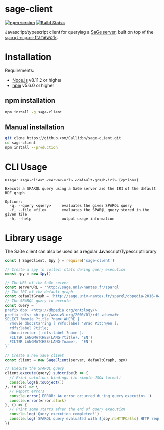 # sage-client
[![npm version](https://badge.fury.io/js/sage-client.svg)](https://badge.fury.io/js/sage-client) [![Build Status](https://travis-ci.org/sage-org/sage-client.svg?branch=master)](https://travis-ci.org/sage-org/sage-client)

Javascript/typescript client for querying a [SaGe server](http://sage.univ-nantes.fr), built on top of the [`sparql-engine` framework](https://github.com/Callidon/sparql-engine).

# Installation

Requirements:
* [Node.js](https://nodejs.org/en/) v8.11.2 or higher
* [npm](https://nodejs.org/en/) v5.6.0 or higher

## npm installation

```bash
npm install -g sage-client
```

## Manual installation

```bash
git clone https://github.com/Callidon/sage-client.git
cd sage-client
npm install --production
```

# CLI Usage

```
Usage: sage-client <server-url> <default-graph-iri> [options]

Execute a SPARQL query using a SaGe server and the IRI of the default RDF graph

Options:
  -q, --query <query>     evaluates the given SPARQL query
  -f, --file <file>       evaluates the SPARQL query stored in the given file
  -h, --help              output usage information
```

# Library usage

The SaGe client can also be used as a regular Javascript/Typescript library
```javascript
const { SageClient, Spy } = require('sage-client')

// Create a spy to collect stats during query execution
const spy = new Spy()

// The URL of the SaGe server
const serverURL = 'http://sage.univ-nantes.fr/sparql'
// The IRI of the default graph
const defaultGraph = 'http://sage.univ-nantes.fr/sparql/dbpedia-2016-04'
// The SPARQL query to execute
const query = `
prefix dbo: <http://dbpedia.org/ontology/>
prefix rdfs: <http://www.w3.org/2000/01/rdf-schema#>
SELECT ?movie ?title ?name WHERE {
  ?movie dbo:starring [ rdfs:label 'Brad Pitt'@en ];
  rdfs:label ?title;
  dbo:director [ rdfs:label ?name ].
  FILTER LANGMATCHES(LANG(?title), 'EN')
  FILTER LANGMATCHES(LANG(?name),  'EN')
}`

// Create a new SaGe client
const client = new SageClient(server, defaultGraph, spy)

// Execute the SPARQL query
client.execute(query).subscribe(b => {
  // Print solutions bindings (in simple JSON format)
  console.log(b.toObject())
}, (error) => {
  // Report errors
  console.error('ERROR: An error occurred during query execution.')
  console.error(error.stack)
}, () => {
  // Print some starts after the end of query execution
  console.log('Query execution completed!')
  console.log(`SPARQL query evaluated with ${spy.nbHTTPCalls} HTTP request(s)`)
})
```
